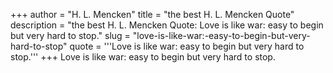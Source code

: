 +++
author = "H. L. Mencken"
title = "the best H. L. Mencken Quote"
description = "the best H. L. Mencken Quote: Love is like war: easy to begin but very hard to stop."
slug = "love-is-like-war:-easy-to-begin-but-very-hard-to-stop"
quote = '''Love is like war: easy to begin but very hard to stop.'''
+++
Love is like war: easy to begin but very hard to stop.
